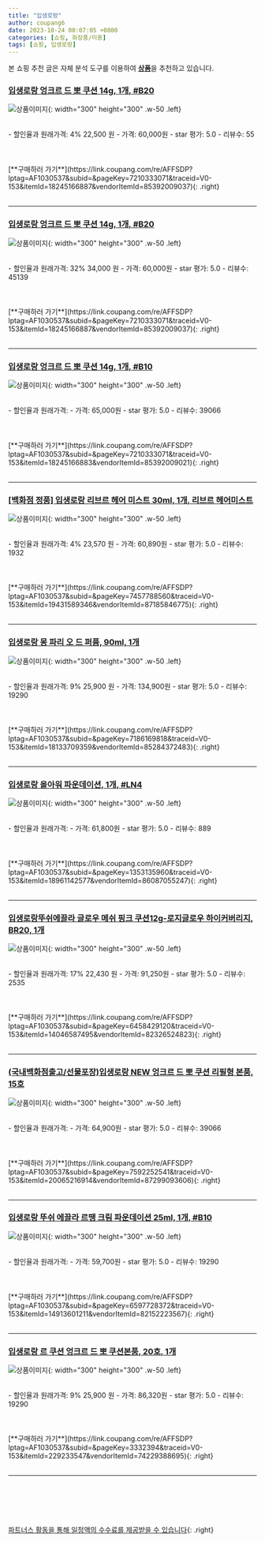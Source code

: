 ```yaml
---
title: "입생로랑"
author: coupang6
date: 2023-10-24 00:07:05 +0800
categories: [쇼핑, 화장품/미용]
tags: [쇼핑, 입생로랑]
---
```


본 쇼핑 추천 글은 자체 분석 도구를 이용하여 [**상품**](https://link.coupang.com/a/bao1ui)을 추천하고 있습니다.

### [입생로랑 엉크르 드 뽀 쿠션 14g, 1개, #B20](https://link.coupang.com/re/AFFSDP?lptag=AF1030537&subid=&pageKey=7210333071&traceid=V0-153&itemId=18245166887&vendorItemId=85392009037)

![상품이미지](https://thumbnail8.coupangcdn.com/thumbnails/remote/230x230ex/image/vendor_inventory/3d0e/719e06e11ae12909a697cef5db1d2b7b31f90110069277a0d073292e7065.jpg){: width="300" height="300" .w-50 .left}


<br>
- 할인율과 원래가격: 4%  22,500   원
- 가격: 60,000원
- star 평가: 5.0
- 리뷰수: 55
<br>
<br>
<br>
<br>
[**구매하러 가기**](https://link.coupang.com/re/AFFSDP?lptag=AF1030537&subid=&pageKey=7210333071&traceid=V0-153&itemId=18245166887&vendorItemId=85392009037){: .right}
<br>
<br>

---

### [입생로랑 엉크르 드 뽀 쿠션 14g, 1개, #B20](https://link.coupang.com/re/AFFSDP?lptag=AF1030537&subid=&pageKey=7210333071&traceid=V0-153&itemId=18245166887&vendorItemId=85392009037)

![상품이미지](https://thumbnail8.coupangcdn.com/thumbnails/remote/230x230ex/image/vendor_inventory/3d0e/719e06e11ae12909a697cef5db1d2b7b31f90110069277a0d073292e7065.jpg){: width="300" height="300" .w-50 .left}


<br>
- 할인율과 원래가격: 32%  34,000   원
- 가격: 60,000원
- star 평가: 5.0
- 리뷰수: 45139
<br>
<br>
<br>
<br>
[**구매하러 가기**](https://link.coupang.com/re/AFFSDP?lptag=AF1030537&subid=&pageKey=7210333071&traceid=V0-153&itemId=18245166887&vendorItemId=85392009037){: .right}
<br>
<br>

---

### [입생로랑 엉크르 드 뽀 쿠션 14g, 1개, #B10](https://link.coupang.com/re/AFFSDP?lptag=AF1030537&subid=&pageKey=7210333071&traceid=V0-153&itemId=18245166883&vendorItemId=85392009021)

![상품이미지](https://thumbnail7.coupangcdn.com/thumbnails/remote/230x230ex/image/vendor_inventory/7dc4/4bb8bdfc4dce8e4440dbeb04ccc22a7d3a7f4f566b1fd35159db558e0235.jpg){: width="300" height="300" .w-50 .left}


<br>
- 할인율과 원래가격: 
- 가격: 65,000원
- star 평가: 5.0
- 리뷰수: 39066
<br>
<br>
<br>
<br>
[**구매하러 가기**](https://link.coupang.com/re/AFFSDP?lptag=AF1030537&subid=&pageKey=7210333071&traceid=V0-153&itemId=18245166883&vendorItemId=85392009021){: .right}
<br>
<br>

---

### [[백화점 정품] 입생로랑 리브르 헤어 미스트 30ml, 1개, 리브르 헤어미스트](https://link.coupang.com/re/AFFSDP?lptag=AF1030537&subid=&pageKey=7457788560&traceid=V0-153&itemId=19431589346&vendorItemId=87185846775)

![상품이미지](https://thumbnail6.coupangcdn.com/thumbnails/remote/230x230ex/image/vendor_inventory/b782/4ce3e32b43e2a209e13b0564ba1e2f76759cab52e67349a31c317b5bd497.jpg){: width="300" height="300" .w-50 .left}


<br>
- 할인율과 원래가격: 4%  23,570   원
- 가격: 60,890원
- star 평가: 5.0
- 리뷰수: 1932
<br>
<br>
<br>
<br>
[**구매하러 가기**](https://link.coupang.com/re/AFFSDP?lptag=AF1030537&subid=&pageKey=7457788560&traceid=V0-153&itemId=19431589346&vendorItemId=87185846775){: .right}
<br>
<br>

---

### [입생로랑 몽 파리 오 드 퍼퓸, 90ml, 1개](https://link.coupang.com/re/AFFSDP?lptag=AF1030537&subid=&pageKey=7186169818&traceid=V0-153&itemId=18133709359&vendorItemId=85284372483)

![상품이미지](https://thumbnail8.coupangcdn.com/thumbnails/remote/230x230ex/image/vendor_inventory/d64b/eaba5a5624eb44989eba71ff6ee7a10d6509e5d8dac97532b1db4a39c467.JPG){: width="300" height="300" .w-50 .left}


<br>
- 할인율과 원래가격: 9%  25,900   원
- 가격: 134,900원
- star 평가: 5.0
- 리뷰수: 19290
<br>
<br>
<br>
<br>
[**구매하러 가기**](https://link.coupang.com/re/AFFSDP?lptag=AF1030537&subid=&pageKey=7186169818&traceid=V0-153&itemId=18133709359&vendorItemId=85284372483){: .right}
<br>
<br>

---

### [입생로랑 올아워 파운데이션, 1개, #LN4](https://link.coupang.com/re/AFFSDP?lptag=AF1030537&subid=&pageKey=1353135960&traceid=V0-153&itemId=18961142577&vendorItemId=86087055247)

![상품이미지](https://thumbnail6.coupangcdn.com/thumbnails/remote/230x230ex/image/vendor_inventory/de0d/075b4eef2002d58d9180bcea99011f32882c6fca16d483786c3bb6fe9e72.JPG){: width="300" height="300" .w-50 .left}


<br>
- 할인율과 원래가격: 
- 가격: 61,800원
- star 평가: 5.0
- 리뷰수: 889
<br>
<br>
<br>
<br>
[**구매하러 가기**](https://link.coupang.com/re/AFFSDP?lptag=AF1030537&subid=&pageKey=1353135960&traceid=V0-153&itemId=18961142577&vendorItemId=86087055247){: .right}
<br>
<br>

---

### [입생로랑뚜쉬에끌라 글로우 메쉬 핑크 쿠션12g-로지글로우 하이커버리지, BR20, 1개](https://link.coupang.com/re/AFFSDP?lptag=AF1030537&subid=&pageKey=6458429120&traceid=V0-153&itemId=14046587495&vendorItemId=82326524823)

![상품이미지](https://thumbnail10.coupangcdn.com/thumbnails/remote/230x230ex/image/vendor_inventory/f458/f5ba56f5ba5d008201e76f3361edcdf12065df07cc812df68b9da6176047.jpg){: width="300" height="300" .w-50 .left}


<br>
- 할인율과 원래가격: 17%  22,430   원
- 가격: 91,250원
- star 평가: 5.0
- 리뷰수: 2535
<br>
<br>
<br>
<br>
[**구매하러 가기**](https://link.coupang.com/re/AFFSDP?lptag=AF1030537&subid=&pageKey=6458429120&traceid=V0-153&itemId=14046587495&vendorItemId=82326524823){: .right}
<br>
<br>

---

### [(국내백화점출고/선물포장)입생로랑 NEW 엉크르 드 뽀 쿠션 리필형 본품, 15호](https://link.coupang.com/re/AFFSDP?lptag=AF1030537&subid=&pageKey=7592252541&traceid=V0-153&itemId=20065216914&vendorItemId=87299093606)

![상품이미지](https://thumbnail6.coupangcdn.com/thumbnails/remote/230x230ex/image/vendor_inventory/ebf5/4f63b80bb7c1c2c515b6added78970d52e0125ff569e755a2e7ef0c5e4ef.jpg){: width="300" height="300" .w-50 .left}


<br>
- 할인율과 원래가격: 
- 가격: 64,900원
- star 평가: 5.0
- 리뷰수: 39066
<br>
<br>
<br>
<br>
[**구매하러 가기**](https://link.coupang.com/re/AFFSDP?lptag=AF1030537&subid=&pageKey=7592252541&traceid=V0-153&itemId=20065216914&vendorItemId=87299093606){: .right}
<br>
<br>

---

### [입생로랑 뚜쉬 에끌라 르땡 크림 파운데이션 25ml, 1개, #B10](https://link.coupang.com/re/AFFSDP?lptag=AF1030537&subid=&pageKey=6597728372&traceid=V0-153&itemId=14913601211&vendorItemId=82152223567)

![상품이미지](https://thumbnail9.coupangcdn.com/thumbnails/remote/230x230ex/image/vendor_inventory/7340/8f5fc12c5809e6778259b88c5134a26c71d176efe865393e20fc7f933a3a.png){: width="300" height="300" .w-50 .left}


<br>
- 할인율과 원래가격: 
- 가격: 59,700원
- star 평가: 5.0
- 리뷰수: 19290
<br>
<br>
<br>
<br>
[**구매하러 가기**](https://link.coupang.com/re/AFFSDP?lptag=AF1030537&subid=&pageKey=6597728372&traceid=V0-153&itemId=14913601211&vendorItemId=82152223567){: .right}
<br>
<br>

---

### [입생로랑 르 쿠션 엉크르 드 뽀 쿠션본품, 20호, 1개](https://link.coupang.com/re/AFFSDP?lptag=AF1030537&subid=&pageKey=3332394&traceid=V0-153&itemId=229233547&vendorItemId=74229388695)

![상품이미지](https://thumbnail10.coupangcdn.com/thumbnails/remote/230x230ex/image/vendor_inventory/3ffe/0fc6a61dda96dd860743dad0da3ba43a67700488988568d24c6d493b49a0.jpg){: width="300" height="300" .w-50 .left}


<br>
- 할인율과 원래가격: 9%  25,900   원
- 가격: 86,320원
- star 평가: 5.0
- 리뷰수: 19290
<br>
<br>
<br>
<br>
[**구매하러 가기**](https://link.coupang.com/re/AFFSDP?lptag=AF1030537&subid=&pageKey=3332394&traceid=V0-153&itemId=229233547&vendorItemId=74229388695){: .right}
<br>
<br>

---
<br><br><br><br><br> [파트너스 활동을 통해 일정액의 수수료를 제공받을 수 있습니다](https://link.coupang.com/a/bao1ui){: .right}
